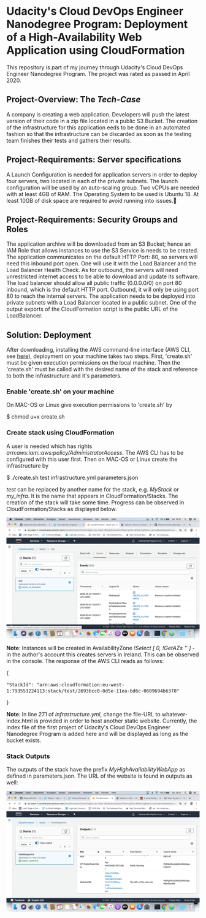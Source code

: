 # Udacity's Cloud DevOps Engineer Nanodegree Program: Deployment of a High-Availability Web Application using CloudFormation

This repository is part of my journey through Udacity's Cloud DevOps Engineer Nanodegree Program. The project was rated as passed in April 2020.

## Project-Overview: The _Tech-Case_
A company is creating a web application. Developers will push the latest version of their code in a zip file located in a public S3 Bucket.
The creation of the infrastructure for this application eeds to be done in an automated fashion so that the infrastructure can be discarded as soon as the testing team finishes their tests and gathers their results.

## Project-Requirements: Server specifications
A Launch Configuration is needed for application servers in order to deploy four servers, two located in each of the private subnets. The launch configuration will be used by an auto-scaling group.
Two vCPUs are needed with at least 4GB of RAM. The Operating System to be used is Ubuntu 18.
At least 10GB of disk space are required to avoid running into issues.

## Project-Requirements: Security Groups and Roles
The application archive will be downloaded from an S3 Bucket; hence an IAM Role that allows instances to use the S3 Service is needs to be created.
The application communicates on the default HTTP Port: 80, so servers will need this inbound port open. One will use it with the Load Balancer and the Load Balancer Health Check. As for outbound, the servers will need unrestricted internet access to be able to download and update its software.
The load balancer should allow all public traffic (0.0.0.0/0) on port 80 inbound, which is the default HTTP port. Outbound, it will only be using port 80 to reach the internal servers.
The application needs to be deployed into private subnets with a Load Balancer located in a public subnet.
One of the output exports of the CloudFormation script is the public URL of the LoadBalancer.

## Solution: Deployment
After downloading, installing the AWS command-line interface (AWS CLI, see [here](https://docs.aws.amazon.com/cli/index.html)),
deployment on your machine takes two steps. First, 'create.sh' must be given execution permissions  on the local machine. Then the 'create.sh' must be called with the desired name of the stack and reference to both the infrastructure and it's parameters.
### Enable 'create.sh' on your machine
On MAC-OS or Linux give execution permissions to 'create.sh' by


$ chmod u+x create.sh
### Create stack using CloudFormation
A user is needed which has rights _arn:aws:iam::aws:policy/AdministratorAccess_. The AWS CLI has to be configured with this user first. Then on MAC-OS or Linux create the infrastructure by


$ ./create.sh test infrastructure.yml parameters.json

_test_ can be replaced by another name for the stack, e.g. _MyStack_ or _my_infra_. It is the name that appears in CloudFormation/Stacks.
The creation of the stack will take some time. Progress can be observed in CloudFormation/Stacks as displayed below.

![creation_of_stack](creation_of_stack.png)

**Note**: Instances will be created in AvailabilityZone _!Select [ 0, !GetAZs '' ]_ - in the author's account this creates servers in Ireland. This can be observed in the console. The response of the AWS CLI reads as follows:

{

    "StackId": "arn:aws:cloudformation:eu-west-1:793553224113:stack/test/2693bcc0-8d5e-11ea-bd6c-0609694b6370"

}

**Note**: In line 271 of _infrastructure.yml_, change the file-URL to whatever-index.html is provided in order to host another static website. Currently, the index file of the first project of Udacity's Cloud DevOps Engineer Nanodegree Program is added here and will be displayed as long as the bucket exists.

### Stack Outputs
The outputs of the stack have the prefix _MyHighAvailabilityWebApp_ as defined in parameters.json. The URL of the website is found in outputs as well:

![creation_of_stack](stack_outputs_and_http.png)
